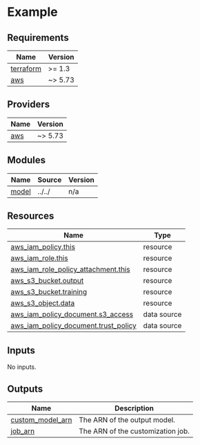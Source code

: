 # Example

<!-- BEGINNING OF PRE-COMMIT-TERRAFORM DOCS HOOK -->
## Requirements

| Name | Version |
|------|---------|
| <a name="requirement_terraform"></a> [terraform](#requirement\_terraform) | >= 1.3 |
| <a name="requirement_aws"></a> [aws](#requirement\_aws) | ~> 5.73 |

## Providers

| Name | Version |
|------|---------|
| <a name="provider_aws"></a> [aws](#provider\_aws) | ~> 5.73 |

## Modules

| Name | Source | Version |
|------|--------|---------|
| <a name="module_model"></a> [model](#module\_model) | ../../ | n/a |

## Resources

| Name | Type |
|------|------|
| [aws_iam_policy.this](https://registry.terraform.io/providers/hashicorp/aws/latest/docs/resources/iam_policy) | resource |
| [aws_iam_role.this](https://registry.terraform.io/providers/hashicorp/aws/latest/docs/resources/iam_role) | resource |
| [aws_iam_role_policy_attachment.this](https://registry.terraform.io/providers/hashicorp/aws/latest/docs/resources/iam_role_policy_attachment) | resource |
| [aws_s3_bucket.output](https://registry.terraform.io/providers/hashicorp/aws/latest/docs/resources/s3_bucket) | resource |
| [aws_s3_bucket.training](https://registry.terraform.io/providers/hashicorp/aws/latest/docs/resources/s3_bucket) | resource |
| [aws_s3_object.data](https://registry.terraform.io/providers/hashicorp/aws/latest/docs/resources/s3_object) | resource |
| [aws_iam_policy_document.s3_access](https://registry.terraform.io/providers/hashicorp/aws/latest/docs/data-sources/iam_policy_document) | data source |
| [aws_iam_policy_document.trust_policy](https://registry.terraform.io/providers/hashicorp/aws/latest/docs/data-sources/iam_policy_document) | data source |

## Inputs

No inputs.

## Outputs

| Name | Description |
|------|-------------|
| <a name="output_custom_model_arn"></a> [custom\_model\_arn](#output\_custom\_model\_arn) | The ARN of the output model. |
| <a name="output_job_arn"></a> [job\_arn](#output\_job\_arn) | The ARN of the customization job. |

<!-- END OF PRE-COMMIT-TERRAFORM DOCS HOOK -->
